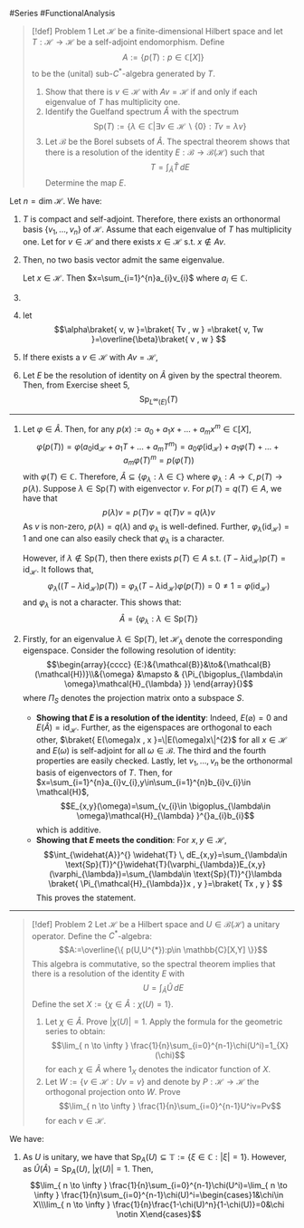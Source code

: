 #Series  #FunctionalAnalysis 

> [!def] Problem 1
> Let $\mathcal{H}$ be a finite-dimensional Hilbert space and let $T:\mathcal{H}\to \mathcal{H}$ be a self-adjoint endomorphism. Define $$A:=\{ p(T):p\in \mathbb{C}[X] \}$$to be the (unital) sub-$C^{*}$-algebra generated by $T$.
> 1. Show that there is $v\in \mathcal{H}$ with $Av=\mathcal{H}$ if and only if each eigenvalue of $T$ has multiplicity one.
> 2. Identify the Guelfand spectrum $\widehat{A}$ with the spectrum $$\text{Sp}(T):=\{ \lambda\in \mathbb{C}|\exists v\in \mathcal{H}\backslash\{ 0 \}:Tv=\lambda v \}$$ 
> 3. Let $\mathcal{B}$ be the Borel subsets of $\widehat{A}$. The spectral theorem shows that there is a resolution of the identity $E:\mathcal{B}\to \mathcal{B}(\mathcal{H})$ such that $$T=\int_{\widehat{A}}^{} \widehat{T} \, dE $$Determine the map $E$.

Let $n=\text{dim }\mathcal{H}$. We have: 
1. $T$ is compact and self-adjoint. Therefore, there exists an orthonormal basis $\{ v_{1},\dots,v_{n} \}$ of $\mathcal{H}$. Assume that each eigenvalue of $T$ has multiplicity one. 
	Let for $v\in \mathcal{H}$ and there exists $x\in \mathcal{H}$ s.t. $x\notin Av$. 
2. Then, no two basis vector admit the same eigenvalue.
	
	Let $x\in \mathcal{H}$. Then $x=\sum_{i=1}^{n}a_{i}v_{i}$ where $a_{i}\in \mathbb{C}$. 
1. 
2. let $$\alpha\braket{  v, w }=\braket{ Tv , w } =\braket{  v, Tw }=\overline{\beta}\braket{ v , w }   $$
3. If there exists a $v\in \mathcal{H}$ with $Av=\mathcal{H}$, 
4. Let $E$ be the resolution of identity on $\widehat{A}$ given by the spectral theorem. Then, from Exercise sheet 5, $$\text{Sp}_{L^\infty(E)}(T)$$

---
1. Let $\varphi\in \widehat{A}$. Then, for any $p(x):=a_{0}+a_{1}x+\dots+a_{m}x^m\in \mathbb{C}[X]$, $$\varphi(p(T))=\varphi(a_{0}\text{id}_{\mathcal{H}}+a_{1}T+\dots+a_{m}T^m)=a_{0}\varphi(\text{id}_{\mathcal{H}})+a_{1}\varphi(T)+\dots+a_{m}\varphi(T)^m=p(\varphi(T))$$with $\varphi(T)\in \mathbb{C}$. Therefore, $\widehat{A}\subseteq \{ \varphi_{\lambda}:\lambda\in \mathbb{C} \}$ where $\varphi_{\lambda}:A\to \mathbb{C},p(T)\to p(\lambda)$. Suppose $\lambda\in \text{Sp}(T)$ with eigenvector $v$. For $p(T)=q(T)\in A$, we have that $$p(\lambda)v=p(T)v=q(T)v=q(\lambda)v$$As $v$ is non-zero, $p(\lambda)=q(\lambda)$ and $\varphi_{\lambda}$ is well-defined. Further, $\varphi_{\lambda}(\text{id}_{\mathcal{H}})=1$ and one can also easily check that $\varphi_{\lambda}$ is a character.
   
   However, if $\lambda\notin \text{Sp}(T)$, then there exists $p(T)\in A$ s.t. $(T-\lambda \text{id}_{\mathcal{H}})p(T)=\text{id}_{\mathcal{H}}$. It follows that, $$\varphi_{\lambda}((T-\lambda \text{id}_{\mathcal{H}})p(T))=\varphi_{\lambda}(T-\lambda \text{id}_{\mathcal{H}})\varphi(p(T))=0\neq 1=\varphi(\text{id}_{\mathcal{H}})$$and $\varphi_{\lambda}$ is not a character. This shows that: $$\widehat{A}=\{ \varphi_{\lambda}:\lambda\in \text{Sp}(T) \}$$
2. Firstly, for an eigenvalue $\lambda\in \text{Sp}(T)$, let $\mathcal{H}_{\lambda}$ denote the corresponding eigenspace. Consider the following resolution of identity: $$\begin{array}{cccc} {E:}&{\mathcal{B}}&\to&{\mathcal{B}(\mathcal{H})}\\&{\omega} &\mapsto & {\Pi_{\bigoplus_{\lambda\in \omega}\mathcal{H}_{\lambda} }} \end{array}{}$$where $\Pi_{S}$ denotes the projection matrix onto a subspace $S$.
	- **Showing that $E$ is a resolution of the identity**:
	  Indeed, $E(\varnothing)=0$ and $E(\widehat{A})=\text{id}_{\mathcal{H}}$. Further, as the eigenspaces are orthogonal to each other, $\braket{ E(\omega)x , x }=\|E(\omega)x\|^{2}$ for all $x\in \mathcal{H}$ and $E(\omega)$ is self-adjoint for all $\omega\in \mathcal{B}$. The third and the fourth properties are easily checked. Lastly, let $v_{1},\dots,v_{n}$ be the orthonormal basis of eigenvectors of $T$. Then, for $x=\sum_{i=1}^{n}a_{i}v_{i},y\in\sum_{i=1}^{n}b_{i}v_{i}\in \mathcal{H}$, $$E_{x,y}(\omega)=\sum_{v_{i}\in \bigoplus_{\lambda\in \omega}\mathcal{H}_{\lambda} }^{}a_{i}b_{i}$$which is additive. 
	- **Showing that $E$ meets the condition**:
	  For $x,y\in \mathcal{H}$, $$\int_{\widehat{A}}^{} \widehat{T} \, dE_{x,y}=\sum_{\lambda\in \text{Sp}(T)}^{}\widehat{T}(\varphi_{\lambda})E_{x,y}(\varphi_{\lambda})=\sum_{\lambda\in \text{Sp}(T)}^{}\lambda \braket{ \Pi_{\mathcal{H}_{\lambda}}x , y }=\braket{ Tx , y }   $$
	This proves the statement.
---
> [!def] Problem 2
> Let $\mathcal{H}$ be a Hilbert space and $U\in \mathcal{B}(\mathcal{H})$ a unitary operator. Define the $C^{*}$-algebra: $$A:=\overline{\{ p(U,U^{*}):p\in \mathbb{C}[X,Y] \}}$$
> This algebra is commutative, so the spectral theorem implies that there is a resolution of the identity $E$ with $$U=\int_{\widehat{A}}^{} \widehat{U} \, dE $$Define the set $X:=\{ \chi\in \widehat{A}:\chi(U)=1 \}$.
> 1. Let $\chi \in \widehat{A}$. Prove $\left| \chi(U) \right|=1$. Apply the formula for the geometric series to obtain: $$\lim_{ n \to \infty } \frac{1}{n}\sum_{i=0}^{n-1}\chi(U^i)=1_{X}(\chi)$$for each $\chi\in \widehat{A}$ where $1_{X}$ denotes the indicator function of $X$.
> 2. Let $W:=\{ v\in \mathcal{H}:Uv=v \}$ and denote by $P:\mathcal{H}\to \mathcal{H}$ the orthogonal projection onto $W$. Prove $$\lim_{ n \to \infty } \frac{1}{n}\sum_{i=0}^{n-1}U^iv=Pv$$for each $v\in \mathcal{H}$.

We have: 
1. As $U$ is unitary, we have that $\text{Sp}_{A}(U)\subseteq \mathbb{T}:=\{ \xi\in \mathbb{C}:\left| \xi \right|=1 \}$. However, as $\widehat{U}(\widehat{A})=\text{Sp}_{A}(U)$, $\left| \chi(U) \right|=1$. Then,$$\lim_{ n \to \infty } \frac{1}{n}\sum_{i=0}^{n-1}\chi(U^i)=\lim_{ n \to \infty } \frac{1}{n}\sum_{i=0}^{n-1}\chi(U)^i=\begin{cases}1&\chi\in X\\\lim_{ n \to \infty } \frac{1}{n}\frac{1-\chi(U)^n}{1-\chi(U)}=0&\chi \notin X\end{cases}$$
   
